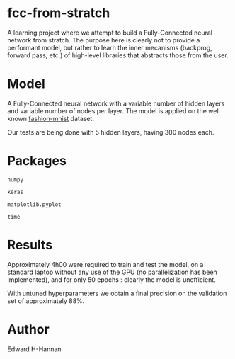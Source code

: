 # fcc-from-stratch
A learning project where we attempt to build a Fully-Connected neural network from stratch. The purpose here is clearly not to provide a performant model, but rather to learn the inner mecanisms (backprog, forward pass, etc.) of high-level libraries that abstracts those from the user.

# Model
A Fully-Connected neural network with a variable number of hidden layers and variable number of nodes per layer. The model is applied on the well known [fashion-mnist](https://github.com/zalandoresearch/fashion-mnist) dataset. 

Our tests are being done with 5 hidden layers, having 300 nodes each. 

# Packages
```
numpy
```
```
keras
```
```
matplotlib.pyplot
```
```
time
```

# Results
Approximately 4h00 were required to train and test the model, on a standard laptop without any use of the GPU (no parallelization has been implemented), and for only 50 epochs : clearly the model is unefficient. 

With untuned hyperparameters we obtain a final precision on the validation set of approximately 88%. 





# Author
Edward H-Hannan
